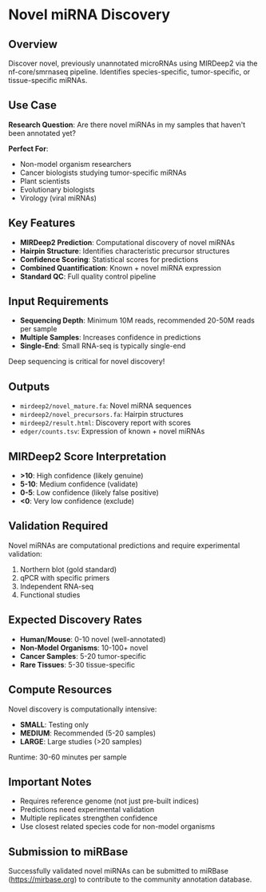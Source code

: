 # Novel miRNA Discovery

## Overview

Discover novel, previously unannotated microRNAs using MIRDeep2 via the nf-core/smrnaseq pipeline. Identifies species-specific, tumor-specific, or tissue-specific miRNAs.

## Use Case

**Research Question**: Are there novel miRNAs in my samples that haven't been annotated yet?

**Perfect For**:
- Non-model organism researchers
- Cancer biologists studying tumor-specific miRNAs
- Plant scientists
- Evolutionary biologists
- Virology (viral miRNAs)

## Key Features

- **MIRDeep2 Prediction**: Computational discovery of novel miRNAs
- **Hairpin Structure**: Identifies characteristic precursor structures
- **Confidence Scoring**: Statistical scores for predictions
- **Combined Quantification**: Known + novel miRNA expression
- **Standard QC**: Full quality control pipeline

## Input Requirements

- **Sequencing Depth**: Minimum 10M reads, recommended 20-50M reads per sample
- **Multiple Samples**: Increases confidence in predictions
- **Single-End**: Small RNA-seq is typically single-end

Deep sequencing is critical for novel discovery!

## Outputs

- `mirdeep2/novel_mature.fa`: Novel miRNA sequences
- `mirdeep2/novel_precursors.fa`: Hairpin structures
- `mirdeep2/result.html`: Discovery report with scores
- `edger/counts.tsv`: Expression of known + novel miRNAs

## MIRDeep2 Score Interpretation

- **>10**: High confidence (likely genuine)
- **5-10**: Medium confidence (validate)
- **0-5**: Low confidence (likely false positive)
- **<0**: Very low confidence (exclude)

## Validation Required

Novel miRNAs are computational predictions and require experimental validation:
1. Northern blot (gold standard)
2. qPCR with specific primers
3. Independent RNA-seq
4. Functional studies

## Expected Discovery Rates

- **Human/Mouse**: 0-10 novel (well-annotated)
- **Non-Model Organisms**: 10-100+ novel
- **Cancer Samples**: 5-20 tumor-specific
- **Rare Tissues**: 5-30 tissue-specific

## Compute Resources

Novel discovery is computationally intensive:
- **SMALL**: Testing only
- **MEDIUM**: Recommended (5-20 samples)
- **LARGE**: Large studies (>20 samples)

Runtime: 30-60 minutes per sample

## Important Notes

- Requires reference genome (not just pre-built indices)
- Predictions need experimental validation
- Multiple replicates strengthen confidence
- Use closest related species code for non-model organisms

## Submission to miRBase

Successfully validated novel miRNAs can be submitted to miRBase (https://mirbase.org) to contribute to the community annotation database.

